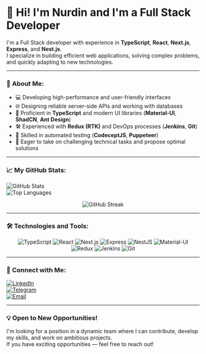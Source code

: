 # 👋 Hi! I'm Nurdin and I'm a Full Stack Developer 

I'm a Full Stack developer with experience in **TypeScript**, **React**, **Next.js**, **Express**, and **Nest.js**.  
I specialize in building efficient web applications, solving complex problems, and quickly adapting to new technologies.

---

### 🚀 **About Me:**

- 💻 Developing high-performance and user-friendly interfaces
- 🌐 Designing reliable server-side APIs and working with databases
- 🎨 Proficient in **TypeScript** and modern UI libraries (**Material-UI**, **ShadCN**, **Ant Design**)
- 🛠️ Experienced with **Redux (RTK)** and DevOps processes (**Jenkins**, **Git**)
- 🧪 Skilled in automated testing (**CodeceptJS**, **Puppeteer**)
- 🧠 Eager to take on challenging technical tasks and propose optimal solutions

---

### 📈 **My GitHub Stats:**


![GitHub Stats](https://github-readme-stats.vercel.app/api?username=Nurdin3122&show_icons=true&theme=radical)  
![Top Languages](https://github-readme-stats.vercel.app/api/top-langs/?username=Nurdin3122&layout=compact&theme=radical)

<div align="center">
 
![GitHub Streak](https://streak-stats.demolab.com?user=Nurdin3122&theme=radical&date_format=%5BY.%5Dn.j)

</div>

---

### 🛠️ **Technologies and Tools:**

<div align="center">

![TypeScript](https://img.shields.io/badge/-TypeScript-007ACC?style=for-the-badge&logo=typescript&logoColor=white)
![React](https://img.shields.io/badge/-React-61DAFB?style=for-the-badge&logo=react&logoColor=white)
![Next.js](https://img.shields.io/badge/-Next.js-000000?style=for-the-badge&logo=next.js&logoColor=white)
![Express](https://img.shields.io/badge/-Express-000000?style=for-the-badge&logo=express&logoColor=white)
![NestJS](https://img.shields.io/badge/-NestJS-E0234E?style=for-the-badge&logo=nestjs&logoColor=white)
![Material-UI](https://img.shields.io/badge/-Material--UI-0081CB?style=for-the-badge&logo=mui&logoColor=white)
![Redux](https://img.shields.io/badge/-Redux-764ABC?style=for-the-badge&logo=redux&logoColor=white)
![Jenkins](https://img.shields.io/badge/-Jenkins-D24939?style=for-the-badge&logo=jenkins&logoColor=white)
![Git](https://img.shields.io/badge/-Git-F05032?style=for-the-badge&logo=git&logoColor=white)

</div>

---

### 🤝 **Connect with Me:**

[![LinkedIn](https://img.shields.io/badge/-LinkedIn-0077B5?style=for-the-badge&logo=linkedin&logoColor=white)](https://www.linkedin.com/in/nurdin-%D0%BCuhtarov312/)  
[![Telegram](https://img.shields.io/badge/-Telegram-2CA5E0?style=for-the-badge&logo=telegram&logoColor=white)](https://t.me/nurdin_m)  
[![Email](https://img.shields.io/badge/-Email-D14836?style=for-the-badge&logo=gmail&logoColor=white)](mailto:nurdinmuhtarovv@gmail.com)

---

### 💡 **Open to New Opportunities!**

I'm looking for a position in a dynamic team where I can contribute, develop my skills, and work on ambitious projects.  
If you have exciting opportunities — feel free to reach out!  

